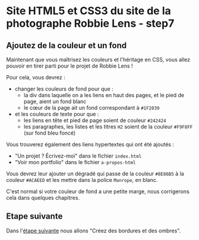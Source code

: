 # Site HTML5 et CSS3 du site de la photographe Robbie Lens - step7

## Ajoutez de la couleur et un fond

Maintenant que vous maîtrisez les couleurs et l'héritage en CSS, vous allez pouvoir en tirer parti pour le projet de Robbie Lens !

Pour cela, vous devrez :

- changer les couleurs de fond pour que :
  - la div dans laquelle on a les liens en haut des pages, et le pied de page, aient un fond blanc
  - le cœur de la page ait un fond correspondant à `#1F2039`
- et les couleurs de texte pour que :
  - les liens en tête et pied de page soient de couleur `#242424`
  - les paragraphes, les listes et les titres `H2` soient de la couleur `#F9F8FF` (sur fond bleu foncé)

Vous trouverez également des liens hypertextes qui ont été ajoutés :

- "Un projet ? Écrivez-moi" dans le fichier `index.html`
- "Voir mon portfolio" dans le fichier `a-propos-html`

Vous devrez leur ajouter un dégradé qui passe de la couleur `#8E86B5` à la couleur `#ACAEED` et les mettre dans la police `Manrope`, en blanc.

C'est normal si votre couleur de fond a une petite marge, nous corrigerons cela dans quelques chapitres.

## Etape suivante

Dans l'<a href="https://github.com/GregLeBarbar/html-css-robbie-lens/tree/step8">étape suivante</a> nous allons "Créez des bordures et des ombres".
